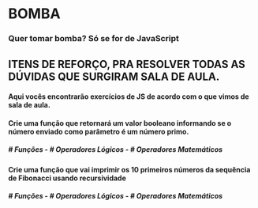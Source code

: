 # BOMBA
### Quer tomar bomba? Só se for de JavaScript

## ITENS DE REFORÇO, PRA RESOLVER TODAS AS DÚVIDAS QUE SURGIRAM SALA DE AULA.

#### Aqui vocês encontrarão exercícios de JS de acordo com o que vimos de sala de aula.


#### Crie uma função que retornará um valor booleano informando se o número enviado como parâmetro é um número primo. 

##### # Funções - # Operadores Lógicos - # Operadores Matemáticos 

#### Crie uma função que vai imprimir os 10 primeiros números da sequência de Fibonacci usando recursividade 

##### # Funções - # Operadores Lógicos - # Operadores Matemáticos 
